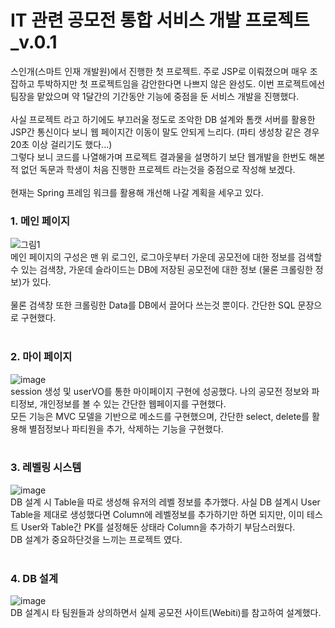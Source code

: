 <h1>IT 관련 공모전 통합 서비스 개발 프로젝트_v.0.1</h1>

스인개(스마트 인재 개발원)에서 진행한 첫 프로젝트. 주로 JSP로 이뤄졌으며 매우 조잡하고 투박하지만
첫 프로젝트임을 감안한다면 나쁘지 않은 완성도.
이번 프로젝트에선 팀장을 맡았으며 약 1달간의 기간동안 기능에 중점을 둔 서비스 개발을 진행했다. <br><br>
사실 프로젝트 라고 하기에도 부끄러울 정도로 조악한 DB 설계와 톰캣 서버를 활용한 JSP간 통신이다 보니 웹 페이지간 이동이 말도 안되게 느리다. (파티 생성창 같은 경우 20초 이상 걸리기도 했다...) <br>
그렇다 보니 코드를 나열해가며 프로젝트 결과물을 설명하기 보단 웹개발을 한번도 해본 적 없던 독문과 학생이 처음 진행한 프로젝트 라는것을 중점으로 작성해 보겠다. <br><br>
현재는 Spring 프레임 워크를 활용해 개선해 나갈 계획을 세우고 있다.

<h3>1. 메인 페이지</h3>

![그림1](https://user-images.githubusercontent.com/91005194/147706335-7113a022-de18-4a5c-b28d-4bea8fd6bffe.png) <br>
메인 페이지의 구성은 맨 위 로그인, 로그아웃부터 가운데 공모전에 대한 정보를 검색할 수 있는 검색창, 가운데 슬라이드는 DB에 저장된 공모전에 대한 정보 (물론 크롤링한 정보)가 있다. <br><br>
물론 검색창 또한 크롤링한 Data를 DB에서 끌어다 쓰는것 뿐이다. 간단한 SQL 문장으로 구현했다. <br><br>

<h3>2. 마이 페이지</h3>

![image](https://user-images.githubusercontent.com/91005194/148238191-f2212464-f477-4c57-b9a2-d77befd75e57.png) <br>
session 생성 및 userVO를 통한 마이페이지 구현에 성공했다. 나의 공모전 정보와 파티정보, 개인정보를 볼 수 있는 간단한 웹페이지를 구현했다. <br>
모든 기능은 MVC 모델을 기반으로 메소드를 구현했으며, 간단한 select, delete를 활용해 별점정보나 파티원을 추가, 삭제하는 기능을 구현했다. <br><br>

<h3>3. 레벨링 시스템</h3>

![image](https://user-images.githubusercontent.com/91005194/148242384-97735959-4d80-4f5a-812e-6b336541b62c.png) <br>
DB 설계 시 Table을 따로 생성해 유저의 레벨 정보를 추가했다. 사실 DB 설계시 User Table을 제대로 생성했다면 Column에 레벨정보를 추가하기만 하면 되지만, 이미 테스트 User와 Table간 PK를 설정해둔 상태라 Column을 추가하기 부담스러웠다. <br>
DB 설계가 중요하단것을 느끼는 프로젝트 였다. <br><br>

<h3>4. DB 설계</h3>

![image](https://user-images.githubusercontent.com/91005194/148243499-5d49cd99-7d62-4495-9fb1-f976a86c117a.png) <br>
DB 설계시 타 팀원들과 상의하면서 실제 공모전 사이트(Webiti)를 참고하여 설계했다.
